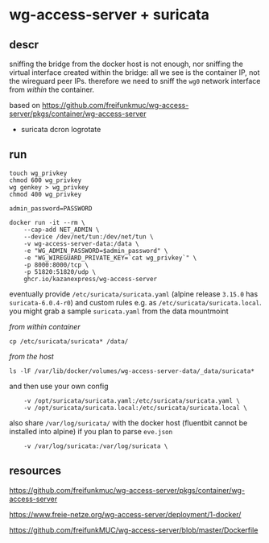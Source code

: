 # wg-access-server + suricata

## descr

sniffing the bridge from the docker host is not enough, nor sniffing the virtual interface created within the bridge:
all we see is the container IP, not the wireguard peer IPs.
therefore we need to sniff the `wg0` network interface from _within_ the container.

based on https://github.com/freifunkmuc/wg-access-server/pkgs/container/wg-access-server
+ suricata dcron logrotate

## run

	touch wg_privkey
	chmod 600 wg_privkey
	wg genkey > wg_privkey
	chmod 400 wg_privkey

	admin_password=PASSWORD

	docker run -it --rm \
		--cap-add NET_ADMIN \
		--device /dev/net/tun:/dev/net/tun \
		-v wg-access-server-data:/data \
		-e "WG_ADMIN_PASSWORD=$admin_password" \
		-e "WG_WIREGUARD_PRIVATE_KEY=`cat wg_privkey`" \
		-p 8000:8000/tcp \
		-p 51820:51820/udp \
		ghcr.io/kazanexpress/wg-access-server

eventually provide `/etc/suricata/suricata.yaml` (alpine release `3.15.0` has `suricata-6.0.4-r0`)
and custom rules e.g. as `/etc/suricata/suricata.local`.
you might grab a sample `suricata.yaml` from the data mountmoint

_from within container_

	cp /etc/suricata/suricata* /data/

_from the host_

	ls -lF /var/lib/docker/volumes/wg-access-server-data/_data/suricata*

and then use your own config

		-v /opt/suricata/suricata.yaml:/etc/suricata/suricata.yaml \
		-v /opt/suricata/suricata.local:/etc/suricata/suricata.local \

also share `/var/log/suricata/` with the docker host (fluentbit cannot be installed into alpine)
if you plan to parse `eve.json`

		-v /var/log/suricata:/var/log/suricata \

## resources

https://github.com/freifunkmuc/wg-access-server/pkgs/container/wg-access-server

https://www.freie-netze.org/wg-access-server/deployment/1-docker/

https://github.com/freifunkMUC/wg-access-server/blob/master/Dockerfile

